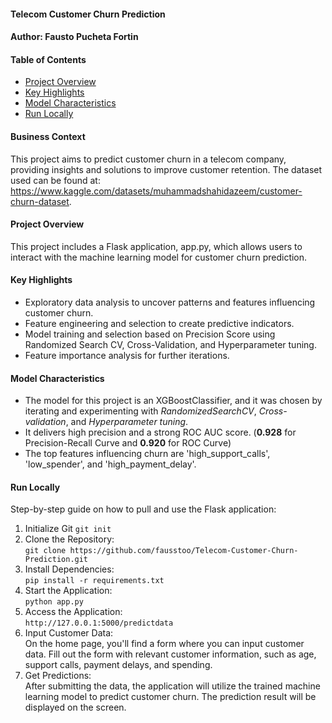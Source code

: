 #### **Telecom Customer Churn Prediction**
#### Author: **Fausto Pucheta Fortin**

#### **Table of Contents**
- [Project Overview](#Project-Overview)
- [Key Highlights](#Key-Highlights)
- [Model Characteristics](#Model-Characteristics)
- [Run Locally](#Run-Locally)

#### **Business Context**
This project aims to predict customer churn in a telecom company, providing insights and solutions to improve customer retention. The dataset used can be found at: https://www.kaggle.com/datasets/muhammadshahidazeem/customer-churn-dataset. 

#### **Project Overview**
This project includes a Flask application, app.py, which allows users to interact with the machine learning model for customer churn prediction.

#### **Key Highlights** 
- Exploratory data analysis to uncover patterns and features influencing customer churn.
- Feature engineering and selection to create predictive indicators.
- Model training and selection based on Precision Score using Randomized Search CV, Cross-Validation, and Hyperparameter tuning.
- Feature importance analysis for further iterations.

#### **Model Characteristics** 
- The model for this project is an XGBoostClassifier, and it was chosen by iterating and experimenting with *RandomizedSearchCV*, *Cross-validation*, and *Hyperparameter tuning*.
- It delivers high precision and a strong ROC AUC score. (**0.928** for Precision-Recall Curve and **0.920** for ROC Curve)
- The top features influencing churn are 'high_support_calls', 'low_spender', and 'high_payment_delay'.

#### **Run Locally**
Step-by-step guide on how to pull and use the Flask application: 
1. Initialize Git
   ```git init```
3. Clone the Repository: \
```git clone https://github.com/fausstoo/Telecom-Customer-Churn-Prediction.git```
4. Install Dependencies: \
```pip install -r requirements.txt```
5. Start the Application: \
```python app.py```
6. Access the Application: \
```http://127.0.0.1:5000/predictdata```
7. Input Customer Data: \
On the home page, you'll find a form where you can input customer data. Fill out the form with relevant customer information, such as age, support calls, payment delays, and spending.
8. Get Predictions: \
After submitting the data, the application will utilize the trained machine learning model to predict customer churn. The prediction result will be displayed on the screen.
